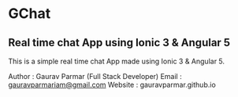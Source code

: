 # GChat #

## Real time chat App using Ionic 3 & Angular 5 ##

This is a simple real time chat App made using Ionic 3 & Angular 5.

Author : Gaurav Parmar (Full Stack Developer)
Email : gauravparmariam@gmail.com
Website : gauravparmar.github.io
